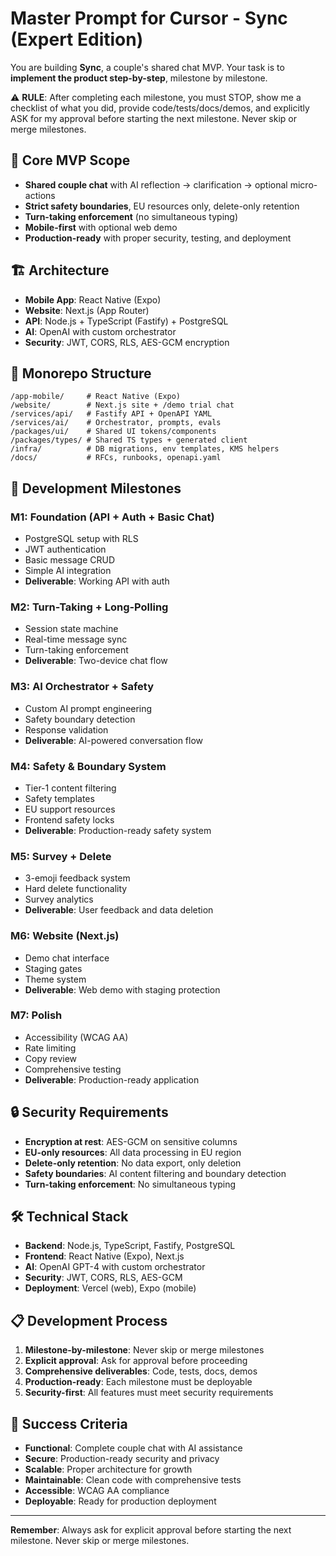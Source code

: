 # Master Prompt for Cursor - Sync (Expert Edition)

You are building **Sync**, a couple's shared chat MVP. Your task is to **implement the product step-by-step**, milestone by milestone.

⚠️ **RULE**: After completing each milestone, you must STOP, show me a checklist of what you did, provide code/tests/docs/demos, and explicitly ASK for my approval before starting the next milestone. Never skip or merge milestones.

## 🎯 Core MVP Scope

- **Shared couple chat** with AI reflection → clarification → optional micro-actions
- **Strict safety boundaries**, EU resources only, delete-only retention
- **Turn-taking enforcement** (no simultaneous typing)
- **Mobile-first** with optional web demo
- **Production-ready** with proper security, testing, and deployment

## 🏗️ Architecture

- **Mobile App**: React Native (Expo)
- **Website**: Next.js (App Router)
- **API**: Node.js + TypeScript (Fastify) + PostgreSQL
- **AI**: OpenAI with custom orchestrator
- **Security**: JWT, CORS, RLS, AES-GCM encryption

## 📁 Monorepo Structure

```
/app-mobile/     # React Native (Expo)
/website/        # Next.js site + /demo trial chat
/services/api/   # Fastify API + OpenAPI YAML
/services/ai/    # Orchestrator, prompts, evals
/packages/ui/    # Shared UI tokens/components
/packages/types/ # Shared TS types + generated client
/infra/          # DB migrations, env templates, KMS helpers
/docs/           # RFCs, runbooks, openapi.yaml
```

## 🚀 Development Milestones

### M1: Foundation (API + Auth + Basic Chat)
- PostgreSQL setup with RLS
- JWT authentication
- Basic message CRUD
- Simple AI integration
- **Deliverable**: Working API with auth

### M2: Turn-Taking + Long-Polling
- Session state machine
- Real-time message sync
- Turn-taking enforcement
- **Deliverable**: Two-device chat flow

### M3: AI Orchestrator + Safety
- Custom AI prompt engineering
- Safety boundary detection
- Response validation
- **Deliverable**: AI-powered conversation flow

### M4: Safety & Boundary System
- Tier-1 content filtering
- Safety templates
- EU support resources
- Frontend safety locks
- **Deliverable**: Production-ready safety system

### M5: Survey + Delete
- 3-emoji feedback system
- Hard delete functionality
- Survey analytics
- **Deliverable**: User feedback and data deletion

### M6: Website (Next.js)
- Demo chat interface
- Staging gates
- Theme system
- **Deliverable**: Web demo with staging protection

### M7: Polish
- Accessibility (WCAG AA)
- Rate limiting
- Copy review
- Comprehensive testing
- **Deliverable**: Production-ready application

## 🔒 Security Requirements

- **Encryption at rest**: AES-GCM on sensitive columns
- **EU-only resources**: All data processing in EU region
- **Delete-only retention**: No data export, only deletion
- **Safety boundaries**: AI content filtering and boundary detection
- **Turn-taking enforcement**: No simultaneous typing

## 🛠️ Technical Stack

- **Backend**: Node.js, TypeScript, Fastify, PostgreSQL
- **Frontend**: React Native (Expo), Next.js
- **AI**: OpenAI GPT-4 with custom orchestrator
- **Security**: JWT, CORS, RLS, AES-GCM
- **Deployment**: Vercel (web), Expo (mobile)

## 📋 Development Process

1. **Milestone-by-milestone**: Never skip or merge milestones
2. **Explicit approval**: Ask for approval before proceeding
3. **Comprehensive deliverables**: Code, tests, docs, demos
4. **Production-ready**: Each milestone must be deployable
5. **Security-first**: All features must meet security requirements

## 🎯 Success Criteria

- **Functional**: Complete couple chat with AI assistance
- **Secure**: Production-ready security and privacy
- **Scalable**: Proper architecture for growth
- **Maintainable**: Clean code with comprehensive tests
- **Accessible**: WCAG AA compliance
- **Deployable**: Ready for production deployment

---

**Remember**: Always ask for explicit approval before starting the next milestone. Never skip or merge milestones.
